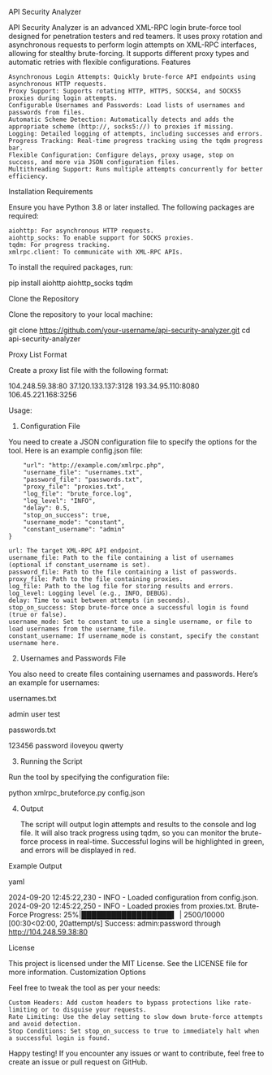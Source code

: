 API Security Analyzer

API Security Analyzer is an advanced XML-RPC login brute-force tool designed for penetration testers and red teamers. It uses proxy rotation and asynchronous requests to perform login attempts on XML-RPC interfaces, allowing for stealthy brute-forcing. It supports different proxy types and automatic retries with flexible configurations.
Features

    Asynchronous Login Attempts: Quickly brute-force API endpoints using asynchronous HTTP requests.
    Proxy Support: Supports rotating HTTP, HTTPS, SOCKS4, and SOCKS5 proxies during login attempts.
    Configurable Usernames and Passwords: Load lists of usernames and passwords from files.
    Automatic Scheme Detection: Automatically detects and adds the appropriate scheme (http://, socks5://) to proxies if missing.
    Logging: Detailed logging of attempts, including successes and errors.
    Progress Tracking: Real-time progress tracking using the tqdm progress bar.
    Flexible Configuration: Configure delays, proxy usage, stop on success, and more via JSON configuration files.
    Multithreading Support: Runs multiple attempts concurrently for better efficiency.

Installation
Requirements

Ensure you have Python 3.8 or later installed. The following packages are required:

    aiohttp: For asynchronous HTTP requests.
    aiohttp_socks: To enable support for SOCKS proxies.
    tqdm: For progress tracking.
    xmlrpc.client: To communicate with XML-RPC APIs.

To install the required packages, run:

pip install aiohttp aiohttp_socks tqdm

Clone the Repository

Clone the repository to your local machine:

git clone https://github.com/your-username/api-security-analyzer.git
cd api-security-analyzer

Proxy List Format

Create a proxy list file with the following format:

104.248.59.38:80
37.120.133.137:3128
193.34.95.110:8080
106.45.221.168:3256

Usage:
1. Configuration File

You need to create a JSON configuration file to specify the options for the tool. Here is an example config.json file:

```{
    "url": "http://example.com/xmlrpc.php",
    "username_file": "usernames.txt",
    "password_file": "passwords.txt",
    "proxy_file": "proxies.txt",
    "log_file": "brute_force.log",
    "log_level": "INFO",
    "delay": 0.5,
    "stop_on_success": true,
    "username_mode": "constant",
    "constant_username": "admin"
}
```

    url: The target XML-RPC API endpoint.
    username_file: Path to the file containing a list of usernames (optional if constant_username is set).
    password_file: Path to the file containing a list of passwords.
    proxy_file: Path to the file containing proxies.
    log_file: Path to the log file for storing results and errors.
    log_level: Logging level (e.g., INFO, DEBUG).
    delay: Time to wait between attempts (in seconds).
    stop_on_success: Stop brute-force once a successful login is found (true or false).
    username_mode: Set to constant to use a single username, or file to load usernames from the username_file.
    constant_username: If username_mode is constant, specify the constant username here.

2. Usernames and Passwords File

You also need to create files containing usernames and passwords. Here’s an example for usernames:

usernames.txt

admin
user
test

passwords.txt

123456
password
iloveyou
qwerty

3. Running the Script

Run the tool by specifying the configuration file:

python xmlrpc_bruteforce.py config.json

4. Output

    The script will output login attempts and results to the console and log file.
    It will also track progress using tqdm, so you can monitor the brute-force process in real-time.
    Successful logins will be highlighted in green, and errors will be displayed in red.

Example Output

yaml

2024-09-20 12:45:22,230 - INFO - Loaded configuration from config.json.
2024-09-20 12:45:22,250 - INFO - Loaded proxies from proxies.txt.
Brute-Force Progress:  25%|██████████████████▍                      |  2500/10000 [00:30<02:00,  20attempt/s]
Success: admin:password through http://104.248.59.38:80

License

This project is licensed under the MIT License. See the LICENSE file for more information.
Customization Options

Feel free to tweak the tool as per your needs:

    Custom Headers: Add custom headers to bypass protections like rate-limiting or to disguise your requests.
    Rate Limiting: Use the delay setting to slow down brute-force attempts and avoid detection.
    Stop Conditions: Set stop_on_success to true to immediately halt when a successful login is found.

Happy testing! If you encounter any issues or want to contribute, feel free to create an issue or pull request on GitHub.
